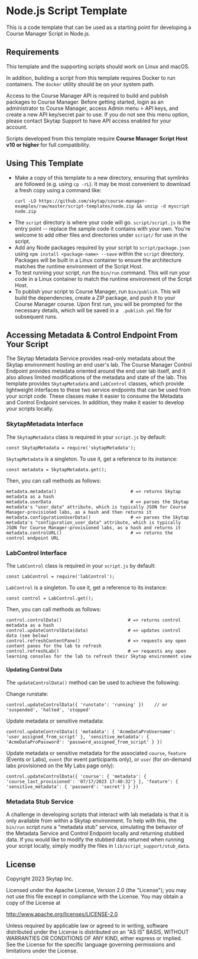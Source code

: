 # Node.js Script Template

This is a code template that can be used as a starting point for developing a Course Manager Script in Node.js.

## Requirements

This template and the supporting scripts should work on Linux and macOS. 

In addition, building a script from this template requires Docker to run containers. The `docker` utility should be on your system path.

Access to the Course Manager API is required to build and publish packages to Course Manager. Before getting started, login as an administrator to Course Manager, access Admin menu > API keys, and create a new API key/secret pair to use. If you do not see this menu option, please contact Skytap Support to have API access enabled for your account.

Scripts developed from this template require **Course Manager Script Host v10 or higher** for full compatibility.

## Using This Template

* Make a copy of this template to a new directory, ensuring that symlinks are followed (e.g. using `cp -rL`). It may be most convenient to download a fresh copy using a command like:
    ```
    curl -LO https://github.com/skytap/course-manager-examples/raw/master/script-templates/node.zip && unzip -d myscript node.zip
    ```
* The `script` directory is where your code will go. `script/script.js` is the entry point -- replace the sample code it contains with your own. You're welcome to add other files and directories under `script/` for use in the script.
* Add any Node packages required by your script to `script/package.json` using `npm install <package-name> --save` within the `script` directory. Packages will be built in a Linux container to ensure the architecture matches the runtime environment of the Script Host.
* To test running your script, run the `bin/run` command. This will run your code in a Linux container to match the runtime environment of the Script Host.
* To publish your script to Course Manager, run `bin/publish`. This will build the dependencies, create a ZIP package, and push it to your Course Manager course. Upon first run, you will be prompted for the necessary details, which will be saved in a ` .publish.yml` file for subsequent runs.

## Accessing Metadata & Control Endpoint From Your Script

The Skytap Metadata Service provides read-only metadata about the Skytap environment hosting an end user's lab. The Course Manager Control Endpoint provides metadata oriented around the end user lab itself, and it also allows limited modifications of the metadata and state of the lab. This template provides `SkytapMetadata` and `LabControl` classes, which provide lightweight interfaces to these two service endpoints that can be used from your script code. These classes make it easier to consume the Metadata and Control Endpoint services. In addition, they make it easier to develop your scripts locally.

### SkytapMetadata Interface

The `SkytapMetadata` class is required in your `script.js` by default:


```
const SkytapMetadata = require('skytapMetadata');
```

`SkytapMetadata` is a singleton. To use it, get a reference to its instance:

```
const metadata = SkytapMetadata.get();
```

Then, you can call methods as follows:

```
metadata.metadata()                            # => returns Skytap metadata as a hash
metadata.userData                              # => parses the Skytap metadata's "user_data" attribute, which is typically JSON for Course Manager-provisioned labs, as a hash and then returns it
metadata.configurationUserData()               # => parses the Skytap metadata's "configuration_user_data" attribute, which is typically JSON for Course Manager-provisioned labs, as a hash and returns it
metadata.controlURL()                          # => returns the control endpoint URL
```

### LabControl Interface
The `LabControl` class is required in your `script.js` by default:

```
const LabControl = require('labControl');
```

`LabControl` is a singleton. To use it, get a reference to its instance:

```
const control = LabControl.get();
```

Then, you can call methods as follows:

```
control.controlData()                         # => returns control metadata as a hash
control.updateControlData(data)               # => updates control data (see below)
control.refreshContentPane()                  # => requests any open content panes for the lab to refresh
control.refreshLab()                          # => requests any open learning consoles for the lab to refresh their Skytap environment view
```

#### Updating Control Data

The `updateControlData()` method can be used to achieve the following:

Change runstate:
```
control.updateControlData({ 'runstate': 'running' })    // or 'suspended', 'halted', 'stopped'
```

Update metadata or sensitive metadata:
```
control.updateControlData({ 'metadata': { 'AcmeDataProUsername': 'user_assigned_from_script' }, 'sensitive_metadata': { 'AcmeDataProPassword': 'password_assigned_from_script' } })
```

Update metadata or sensitive metadata for the associated `course`, `feature` (Events or Labs), `event` (for event participants only), or `user` (for on-demand labs provisioned on the My Labs page only):

```
control.updateControlData({ 'course': { 'metadata': { 'course_last_provisioned': '07/17/2023 17:48:32'} }, 'feature': { 'sensitive_metadata': { 'password': 'secret'} } })
```

### Metadata Stub Service

A challenge in developing scripts that interact with lab metadata is that it is only available from within a Skytap environment. To help with this, the `bin/run` script runs a "metadata stub" service, simulating the behavior of the Metadata Service and Control Endpoint locally and returning stubbed data. If you would like to modify the stubbed data returned when running your script locally, simply modify the files in `lib/script_support/stub_data`.

## License

Copyright 2023 Skytap Inc.

Licensed under the Apache License, Version 2.0 (the "License");
you may not use this file except in compliance with the License.
You may obtain a copy of the License at

<http://www.apache.org/licenses/LICENSE-2.0>

Unless required by applicable law or agreed to in writing, software
distributed under the License is distributed on an "AS IS" BASIS,
WITHOUT WARRANTIES OR CONDITIONS OF ANY KIND, either express or implied.
See the License for the specific language governing permissions and
limitations under the License.
